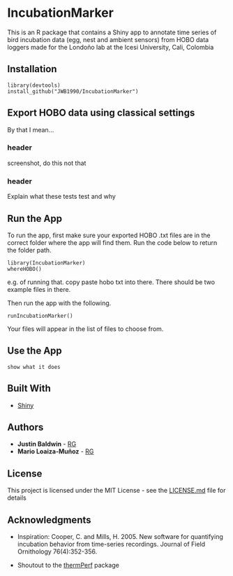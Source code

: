 # IncubationMarker
This is an R package that contains a Shiny app to annotate time series of bird incubation data (egg, nest and ambient sensors) from HOBO data loggers made for the Londoño lab at the Icesi University, Cali, Colombia

## Installation

```
library(devtools)
install_github("JWB1990/IncubationMarker")
```

## Export HOBO data using classical settings

By that I mean...

### header

screenshot, do this not that

### header

Explain what these tests test and why

## Run the App

To run the app, first make sure your exported HOBO .txt files are in the correct folder where the app will find them. Run the code below to return the folder path.

```
library(IncubationMarker)
whereHOBO()
```
e.g. of running that.
copy paste hobo txt into there. There should be two example files in there.

Then run the app with the following.
```
runIncubationMarker()
```
Your files will appear in the list of files to choose from. 

## Use the App

```
show what it does
```

## Built With

* [Shiny](https://shiny.rstudio.com/)

## Authors

* **Justin Baldwin** - [RG](https://www.researchgate.net/profile/Justin_Baldwin)
* **Mario Loaiza-Muñoz** - [RG](https://www.researchgate.net/profile/Mario_Loaiza2)

## License

This project is licensed under the MIT License - see the [LICENSE.md](LICENSE.md) file for details

## Acknowledgments

* Inspiration: Cooper, C. and Mills, H. 2005. New software for quantifying incubation behavior from time-series recordings. Journal of Field Ornithology 76(4):352-356.

* Shoutout to the [thermPerf](https://github.com/mdjbru-R-packages/thermPerf) package
